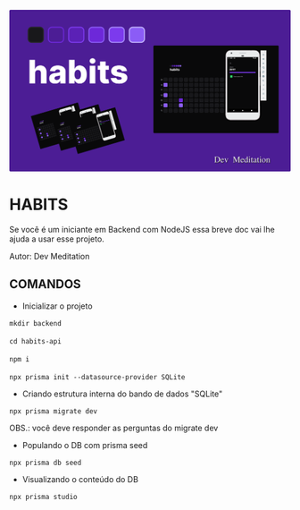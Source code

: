 ![screen](./noproject/habtis-api_devmeditation.png)

# HABITS

Se você é um iniciante em Backend com NodeJS essa breve doc vai lhe ajuda a usar esse projeto.

Autor: Dev Meditation

## COMANDOS

- Inicializar o projeto

```
mkdir backend 

cd habits-api

npm i

npx prisma init --datasource-provider SQLite
```

- Criando estrutura interna do bando de dados "SQLite"
```
npx prisma migrate dev
```

OBS.: você deve responder as perguntas do migrate dev

- Populando o DB com prisma seed
```
npx prisma db seed
```

- Visualizando o conteúdo do DB
```
npx prisma studio
```

